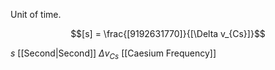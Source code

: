 Unit of time.

$$[s] = \frac{[9192631770]}{[\Delta v_{Cs}]}$$

$s$ [[Second|Second]]
$\Delta v_{Cs}$ [[Caesium Frequency]]